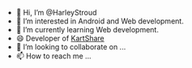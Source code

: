 - 👋 Hi, I’m @HarleyStroud
- 👀 I’m interested in Android and Web development.
- 🌱 I’m currently learning Web development.
- 😄 Developer of [KartShare](https://play.google.com/store/apps/details?id=net.kartshare.KartShare)
- 💞️ I’m looking to collaborate on ...
- 📫 How to reach me ...

<!---
HarleyStroud/HarleyStroud is a ✨ special ✨ repository because its `README.md` (this file) appears on your GitHub profile.
You can click the Preview link to take a look at your changes.
--->
